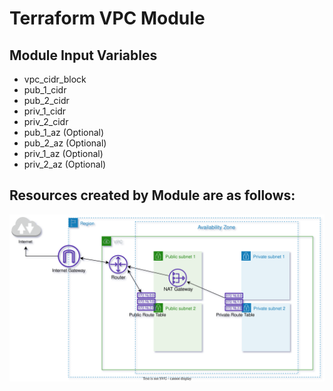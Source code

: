 # Terraform VPC Module

## Module Input Variables

- vpc_cidr_block 
- pub_1_cidr    
- pub_2_cidr    
- priv_1_cidr   
- priv_2_cidr   
- pub_1_az (Optional)   
- pub_2_az (Optional)   
- priv_1_az (Optional)   
- priv_2_az (Optional)   
  

## Resources created by Module are as follows:

![Architecture](vpc_architecture.svg)
